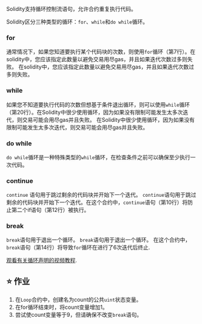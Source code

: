 Solidity支持循环控制流语句，允许合约重复执行代码。

Solidity区分三种类型的循环：`for`、`while`和`do while`循环。

### for

通常情况下，如果您知道要执行某个代码块的次数，则使用`for`循环（第7行）。在solidity中，您应该指定此数量以避免交易用尽gas，并且如果迭代次数过多则失败。 在solidity中，您应该指定此数量以避免交易用尽gas，并且如果迭代次数过多则失败。

### while

如果您不知道要执行代码的次数但想基于条件退出循环，则可以使用`while`循环（第20行）。在Solidity中很少使用循环，因为如果没有限制可能发生太多次迭代，则交易可能会用尽gas并且失败。
在Solidity中很少使用循环，因为如果没有限制可能发生太多次迭代，则交易可能会用尽gas并且失败。

### do while

`do while`循环是一种特殊类型的`while`循环，在检查条件之前可以确保至少执行一次代码。

### continue

`continue` 语句用于跳过剩余的代码块并开始下一个迭代。 `continue`语句用于跳过剩余的代码块并开始下一个迭代。在这个合约中，`continue`语句（第10行）将防止第二个if语句（第12行）被执行。

### break

`break`语句用于退出一个循环。 `break`语句用于退出一个循环。 在这个合约中，`break`语句（第14行）将导致`for`循环在进行了6次迭代后终止.

<a href="https://www.youtube.com/watch?v=SB705OK3bUg" target="_blank">观看有关循环声明的视频教程</a>.

## ⭐️ 作业

1. 在`Loop`合约中，创建名为count的公共`uint`状态变量。
2. 在for循环结束时，将count变量增加1。
3. 尝试使count变量等于9，但请确保不改变`break`语句。
